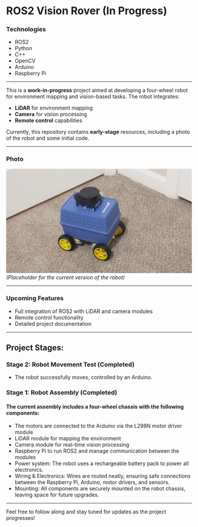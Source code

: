 # ROS2 Vision Rover (In Progress)

### Technologies
- ROS2
- Python
- C++
- OpenCV
- Arduino
- Raspberry Pi

---

This is a **work-in-progress** project aimed at developing a four-wheel robot for environment mapping and vision-based tasks. The robot integrates:

- **LiDAR** for environment mapping
- **Camera** for vision processing
- **Remote control** capabilities

Currently, this repository contains **early-stage** resources, including a photo of the robot and some initial code.


---

### Photo
![Robot Photo](vision-robot-01.jpg)  
*(Placeholder for the current version of the robot)*

---


### Upcoming Features
- Full integration of ROS2 with LiDAR and camera modules
- Remote control functionality
- Detailed project documentation

---

## Project Stages:
### Stage 2: Robot Movement Test (Completed)
- The robot successfully moves, controlled by an Arduino.
### Stage 1: Robot Assembly (Completed)
#### The current assembly includes a four-wheel chassis with the following components:
- The motors are connected to the Arduino via the L298N motor driver module
- LiDAR module for mapping the environment
- Camera module for real-time vision processing
- Raspberry Pi to run ROS2 and manage communication between the modules
- Power system: The robot uses a rechargeable battery pack to power all electronics.
- Wiring & Electronics: Wires are routed neatly, ensuring safe connections between the Raspberry Pi, Arduino, motor drivers, and sensors.
- Mounting: All components are securely mounted on the robot chassis, leaving space for future upgrades.

---

Feel free to follow along and stay tuned for updates as the project progresses!
